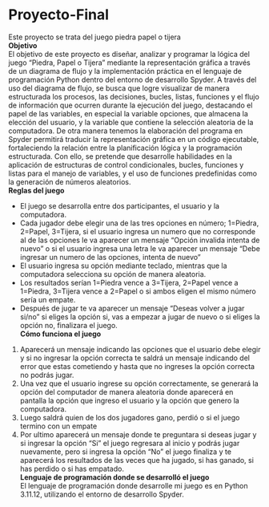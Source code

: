 # Proyecto-Final<br>
Este proyecto se trata del juego piedra papel o tijera<br>
**Objetivo**<br>
El objetivo de este proyecto es diseñar, analizar y programar la lógica del juego “Piedra, Papel o Tijera” mediante la representación gráfica a través de un diagrama de flujo y la implementación práctica en el lenguaje de programación Python dentro del entorno de desarrollo Spyder. A través del uso del diagrama de flujo, se busca que logre visualizar de manera estructurada los procesos, las decisiones, bucles, listas, funciones y el flujo de información que ocurren durante la ejecución del juego, destacando el papel de las variables, en especial la variable opciones, que almacena la elección del usuario, y la variable que contiene la selección aleatoria de la computadora.
De otra manera tenemos la elaboración del programa en Spyder permitirá traducir la representación gráfica en un código ejecutable, fortaleciendo la relación entre la planificación lógica y la programación estructurada. Con ello, se pretende que desarrolle habilidades en la aplicación de estructuras de control condicionales, bucles, funciones y listas para el manejo de variables, y el uso de funciones predefinidas como la generación de números aleatorios.<br>
**Reglas del juego**<br>
- El juego se desarrolla entre dos participantes, el usuario y la computadora. 
-	Cada jugador debe elegir una de las tres opciones en número; 1=Piedra, 2=Papel, 3=Tijera, si el usuario ingresa un numero que no corresponde al de las opciones le va aparecer un      mensaje “Opción invalida intenta de nuevo” o si el usuario ingresa una letra le va aparecer un mensaje “Debe ingresar un numero de las opciones, intenta de nuevo”
- El usuario ingresa su opción mediante teclado, mientras que la computadora selecciona su opción de manera aleatoria. 
- Los resultados serían 1=Piedra vence a 3=Tijera, 2=Papel vence a 1=Piedra, 3=Tijera vence a 2=Papel o si ambos eligen el mismo número sería un empate. 
- Después de jugar te va aparecer un mensaje “Deseas volver a jugar si/no” si eliges la opción si, vas a empezar a jugar de nuevo o si eliges la opción no, finalizara el juego.<br>
**Cómo funciona el juego**<br> 
1.	Aparecerá un mensaje indicando las opciones que el usuario debe elegir y si no ingresar la opción correcta te saldrá un mensaje indicando del error que estas cometiendo y hasta que no ingreses la opción correcta no podrás jugar.
2.	Una vez que el usuario ingrese su opción correctamente, se generará la opción del computador de manera aleatoria donde aparecerá en pantalla la opción que ingreso el usuario y la opción que genero la computadora. 
3.	Luego saldrá quien de los dos jugadores gano, perdió o si el juego termino con un empate
4.	Por ultimo aparecerá un mensaje donde te preguntara si deseas jugar y si ingresar la opción “Si” el juego regresara al inicio y podrás jugar nuevamente, pero si ingresa la opción “No” el juego finaliza y te aparecerá los resultados de las veces que ha jugado, si has ganado, si has perdido o si has empatado.<br>
**Lenguaje de programación donde se desarrolló el juego**<br>
El lenguaje de programación donde desarrolle mi juego es en Python 3.11.12, utilizando el entorno de desarrollo Spyder.
